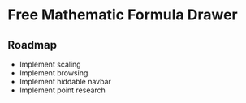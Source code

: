 # Free Mathematic Formula Drawer

## Roadmap
- Implement scaling
- Implement browsing
- Implement hiddable navbar
- Implement point research